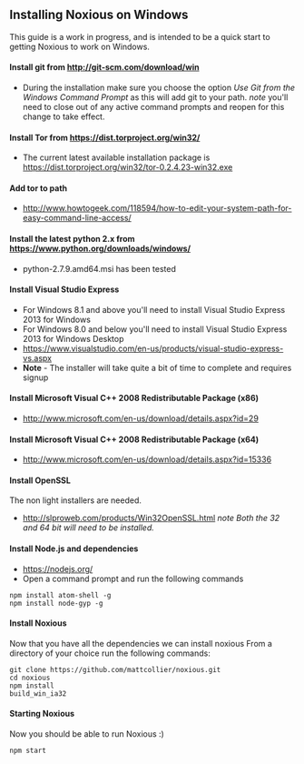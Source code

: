 ## Installing Noxious on Windows ##
This guide is a work in progress, and is intended to be a quick start to getting Noxious to work on Windows.

#### Install git from http://git-scm.com/download/win
- During the installation make sure you choose the option *Use Git from the Windows Command Prompt* as this will add git to your path. *note* you'll need to close out of any active command prompts and reopen for this change to take effect.

#### Install Tor from https://dist.torproject.org/win32/
- The current latest available installation package is https://dist.torproject.org/win32/tor-0.2.4.23-win32.exe

#### Add tor to path
- http://www.howtogeek.com/118594/how-to-edit-your-system-path-for-easy-command-line-access/

#### Install the latest python 2.x from https://www.python.org/downloads/windows/
-  python-2.7.9.amd64.msi has been tested

#### Install Visual Studio Express
- For Windows 8.1 and above you'll need to install Visual Studio Express 2013 for Windows
- For Windows 8.0 and below you'll need to install Visual Studio Express 2013 for Windows Desktop
- https://www.visualstudio.com/en-us/products/visual-studio-express-vs.aspx
- **Note** - The installer will take quite a bit of time to complete and requires signup

#### Install Microsoft Visual C++ 2008 Redistributable Package (x86)
- http://www.microsoft.com/en-us/download/details.aspx?id=29

#### Install Microsoft Visual C++ 2008 Redistributable Package (x64)
- http://www.microsoft.com/en-us/download/details.aspx?id=15336

#### Install OpenSSL
The non light installers are needed.
- http://slproweb.com/products/Win32OpenSSL.html
*note Both the 32 and 64 bit will need to be installed.*


#### Install Node.js and dependencies
- https://nodejs.org/
- Open a command prompt and run the following commands
````
npm install atom-shell -g
npm install node-gyp -g
````
#### Install Noxious
Now that you have all the dependencies we can install noxious
From a directory of your choice run the following commands:
````
git clone https://github.com/mattcollier/noxious.git
cd noxious
npm install
build_win_ia32
````
#### Starting Noxious
Now you should be able to run Noxious :)
````
npm start
````
